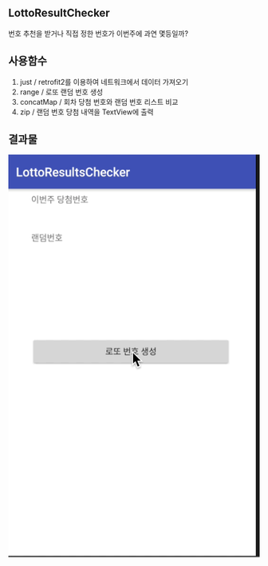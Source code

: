## LottoResultChecker
번호 추천을 받거나 직접 정한 번호가 이번주에 과연 몇등일까?

## 사용함수
1. just / retrofit2를 이용하여 네트워크에서 데이터 가져오기
2. range / 로또 랜덤 번호 생성
3. concatMap / 회차 당첨 번호와 랜덤 번호 리스트 비교
4. zip / 랜덤 번호 당첨 내역을 TextView에 출력

## 결과물
![gif](./images/result.gif)